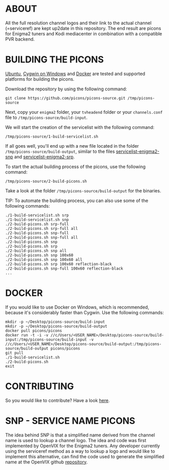 ABOUT
=====

All the full resolution channel logos and their link to the actual channel (=serviceref) are kept up2date in this repository. The end result are picons for Enigma2 tuners and Kodi mediacenter in combination with a compatible PVR backend.

BUILDING THE PICONS
===================

[Ubuntu](http://www.ubuntu.com/download), [Cygwin on Windows](https://cygwin.com/install.html) and [Docker](https://www.docker.com/toolbox) are tested and supported platforms for building the picons.

Download the repository by using the following command:
```
git clone https://github.com/picons/picons-source.git /tmp/picons-source
```

Next, copy your `enigma2` folder, your `tvheadend` folder or your `channels.conf` file to `/tmp/picons-source/build-input`.

We will start the creation of the servicelist with the following command:
```
/tmp/picons-source/1-build-servicelist.sh
```


If all goes well, you'll end up with a new file located in the folder `/tmp/picons-source/build-output`, similar to the files [servicelist-enigma2-snp](https://gist.githubusercontent.com/picons/64f50aec02244e7af1e2/raw/df223a0d3a83f1bf867c49bf566b4a0c4285304b/servicelist-enigma2-snp) and [servicelist-enigma2-srp](https://gist.githubusercontent.com/picons/f7a16dcc8886367954ef/raw/c2d68acec3713c6df18a3eab88c10a69f1acd7c4/servicelist-enigma2-srp).

To start the actual building process of the picons, use the following command:
```
/tmp/picons-source/2-build-picons.sh
```

Take a look at the folder `/tmp/picons-source/build-output` for the binaries.

TIP: To automate the building process, you can also use some of the following commands:

```
./1-build-servicelist.sh srp
./1-build-servicelist.sh snp
./2-build-picons.sh srp-full
./2-build-picons.sh srp-full all
./2-build-picons.sh snp-full
./2-build-picons.sh snp-full all
./2-build-picons.sh snp
./2-build-picons.sh srp
./2-build-picons.sh snp all
./2-build-picons.sh snp 100x60
./2-build-picons.sh snp 100x60 all
./2-build-picons.sh srp 100x60 reflection-black
./2-build-picons.sh snp-full 100x60 reflection-black
...
```

DOCKER
======

If you would like to use Docker on Windows, which is recommended, because it's considerably faster than Cygwin. Use the following commands:

```
mkdir -p ~/Desktop/picons-source/build-input
mkdir -p ~/Desktop/picons-source/build-output
docker pull picons/picons
docker run -t -i -v //c/Users/<USER_NAME>/Desktop/picons-source/build-input:/tmp/picons-source/build-input -v //c/Users/<USER_NAME>/Desktop/picons-source/build-output:/tmp/picons-source/build-output picons/picons
git pull
./1-build-servicelist.sh
./2-build-picons.sh
exit
```

CONTRIBUTING
============

So you would like to contribute? Have a look [here](https://github.com/picons/picons-source/blob/master/CONTRIBUTING.md).

SNP - SERVICE NAME PICONS
=========================

The idea behind SNP is that a simplified name derived from the channel name is used to lookup a channel logo. The idea and code was first implemented by OpenVIX for the Enigma2 tuners. Any developer currently using the serviceref method as a way to lookup a logo and would like to implement this alternative, can find the code used to generate the simplified name at the OpenVIX github [repository](https://github.com/OpenViX/enigma2/blob/master/lib/python/Components/Renderer/Picon.py#L88-L89).
